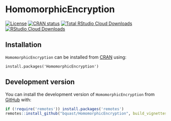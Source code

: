 # HomomorphicEncryption
<!-- badges: start -->
  [![License](https://img.shields.io/badge/license-GPLv3-brightgreen.svg)](https://www.gnu.org/licenses/gpl-3.0.html)
  [![CRAN status](https://www.r-pkg.org/badges/version/HomomorphicEncryption)](https://CRAN.R-project.org/package=HomomorphicEncryption)
[![Total RStudio Cloud Downloads](https://cranlogs.r-pkg.org/badges/grand-total/rnn?color=brightgreen)](https://cran.r-project.org/package=rnn)
[![RStudio Cloud Downloads](https://cranlogs.r-pkg.org/badges/rnn?color=brightgreen)](https://cran.r-project.org/package=rnn)
  <!-- badges: end -->

## Installation
`HomomorphicEncryption` can be installed from [CRAN](https://CRAN.R-project.org/package=HomomorphicEncryption) using:
```
install.packages('HomomorphicEncryption')
```

## Development version

You can install the development version of `HomomorphicEncryption` from [GitHub](https://github.com/bquast/HomomorphicEncryption) with:

``` r
if (!require('remotes')) install.packages('remotes')
remotes::install_github("bquast/HomomorphicEncryption", build_vignettes=TRUE)
```
